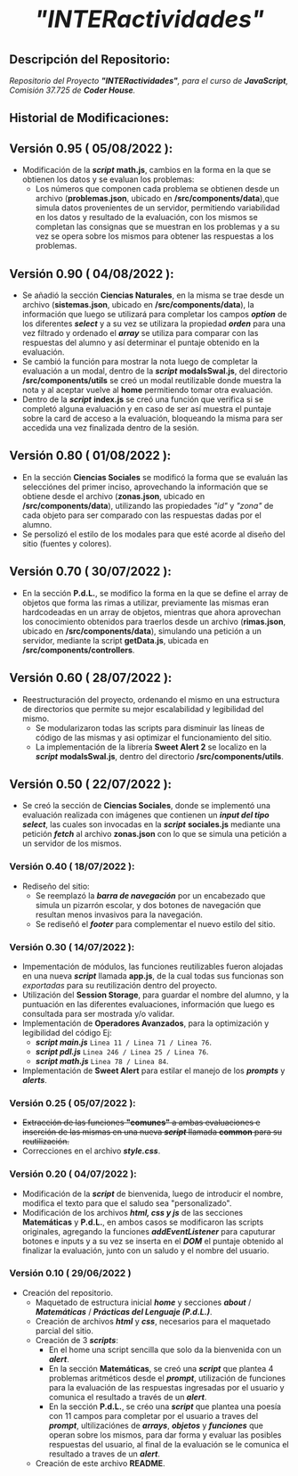 # *<h2 align=center>**"INTERactividades"**</h2>*

## **Descripción del Repositorio**:
*Repositorio del Proyecto **"INTERactividades"**, para el curso de ***JavaScript***, Comisión 37.725 de **Coder House**.*

## **Historial de Modificaciones**:

## Versión 0.95 ( 05/08/2022 ): 
- Modificación de la ***script*** **math.js**, cambios en la forma en la que se obtienen los datos y se evaluan los problemas:
    - Los números que componen cada problema se obtienen desde un archivo (**problemas.json**, ubicado en **/src/components/data**),que simula datos provenientes de un servidor, permitiendo variabilidad en los datos y resultado de la evaluación, con los mismos se completan las consignas que se muestran en los problemas y a su vez se opera sobre los mismos para obtener las respuestas a los problemas.
## Versión 0.90 ( 04/08/2022 ):
- Se añadió la sección **Ciencias Naturales**, en la misma se trae desde un archivo (**sistemas.json**, ubicado en **/src/components/data**), la información que luego se utilizará para completar los campos ***option*** de los diferentes ***select*** y a su vez se utilizara la propiedad ***orden*** para una vez filtrado y ordenado el ***array*** se utiliza para comparar con las respuestas del alumno y así determinar el puntaje obtenido en la evaluación.
- Se cambió la función para mostrar la nota luego de completar la evaluación a un modal, dentro de la ***script*** **modalsSwal.js**, del directorio **/src/components/utils** se creó un modal reutilizable donde muestra la nota y al aceptar vuelve al **home** permitiendo tomar otra evaluación.
- Dentro de la ***script*** **index.js** se creó una función que verifica si se completó alguna evaluación y en caso de ser así muestra el puntaje sobre la card de acceso a la evaluación, bloqueando la misma para ser accedida una vez finalizada dentro de la sesión.
 
## Versión 0.80 ( 01/08/2022 ):
- En la sección **Ciencias Sociales** se modificó la forma que se evaluán las selecciónes del primer inciso, aprovechando la información que se obtiene desde el archivo (**zonas.json**, ubicado en **/src/components/data**), utilizando las propiedades *"id"* y *"zona"* de cada objeto para ser comparado con las respuestas dadas por el alumno.
- Se persolizó el estilo de los modales para que esté acorde al diseño del sitio (fuentes y colores).
## Versión 0.70 ( 30/07/2022 ):
- En la sección **P.d.L.**, se modifico la forma en la que se define el array de objetos que forma las rimas a utilizar, previamente las mismas eran hardcodeadas en un array de objetos, mientras que ahora aprovechan los conocimiento obtenidos para traerlos desde un archivo (**rimas.json**, ubicado en **/src/components/data**), simulando una petición a un servidor, mediante la script **getData.js**, ubicada en **/src/components/controllers**.

## Versión 0.60 ( 28/07/2022 ):
- Reestructuración del proyecto, ordenando el mismo en una estructura de directorios que permite su mejor escalabilidad y legibilidad del mismo.
    - Se modularizaron todas las scripts para disminuir las líneas de código de las mismas y asi optimizar el funcionamiento del sitio.
    - La implementación de la librería **Sweet Alert 2** se localizo en la ***script*** **modalsSwal.js**, dentro del directorio **/src/components/utils**.

## Versión 0.50 ( 22/07/2022 ):
- Se creó la sección de **Ciencias Sociales**, donde se implementó una evaluación realizada con imágenes que contienen un ***input del tipo select***, las cuales son invocadas en la ***script*** **sociales.js** mediante una petición ***fetch*** al archivo **zonas.json** con lo que se simula una petición a un servidor de los mismos. 

### Versión 0.40 ( 18/07/2022 ):
- Rediseño del sitio:
    - Se reemplazó la ***barra de navegación*** por un encabezado que simula un pizarrón escolar, y dos botones de navegación que resultan menos invasivos para la navegación.
    - Se rediseñó el ***footer*** para complementar el nuevo estilo del sitio. 
### Versión 0.30 ( 14/07/2022 ):
- Impementación de módulos, las funciones reutilizables fueron alojadas en una nueva ***script*** llamada **app.js**, de la cual todas sus funcionas son *exportadas* para su reutilización dentro del proyecto.
- Utilización del **Session Storage**, para guardar el nombre del alumno, y la puntuación en las diferentes evaluaciones, información que luego es consultada para ser mostrada y/o validar.
- Implementación de **Operadores Avanzados**, para la optimización y legibilidad del código Ej:
    - ***script main.js*** ```Linea 11 / Linea 71 / Linea 76```.
    - ***script pdl.js*** ```Linea 246 / Linea 25 / Linea 76```.
    - ***script math.js*** ```Linea 78 / Linea 84```.
- Implementación de **Sweet Alert** para estilar el manejo de los ***prompts*** y ***alerts***.  

### Versión 0.25 ( 05/07/2022 ):
- ~~Extracción de las funciones **"comunes"** a ambas evaluaciones e inserción de las mismas en una nueva ***script*** llamada **common** para su reutilización.~~
- Correcciones en el archivo ***style.css***.
### Versión 0.20 ( 04/07/2022 ):
- Modificación de la ***script*** de bienvenida, luego de introducir el nombre, modifica el texto para que el saludo sea "personalizado".
- Modificación de los archivos ***html, css y js*** de las secciones **Matemáticas** y **P.d.L.**, en ambos casos se modificaron las scripts originales, agregando la funciones ***addEventListener*** para caputurar botones e inputs y a su vez se inserta en el ***DOM***  el puntaje obtenido al finalizar la evaluación, junto con un saludo y el nombre del usuario.
### Versión 0.10 ( 29/06/2022 )
- Creación del repositorio.
    - Maquetado de estructura inicial ***home*** y secciones ***about*** / ***Matemáticas*** / ***Prácticas del Lenguaje (P.d.L.)***.
    - Creación de archivos ***html*** y ***css***, necesarios para el maquetado parcial del sitio.
    - Creación de 3 ***scripts***:
        - En el home una script sencilla que solo da la bienvenida con un ***alert***.
        - En la sección **Matemáticas**, se creó una ***script*** que plantea 4 problemas aritméticos desde el ***prompt***, utilización de funciones para la evaluación de las respuestas ingresadas por el usuario y comunica el resultado a través de un ***alert***.
        - En la sección **P.d.L.**, se créo una ***script*** que plantea una poesía con 11 campos para completar por el usuario a traves del ***prompt***, ultilizaciónes de ***arrays***, ***objetos*** y ***funciones*** que operan sobre los mismos, para dar forma y evaluar las posibles respuestas del usuario, al final de la evaluación se le comunica el resultado a traves de un ***alert***.  
    - Creación de este archivo **README**.

